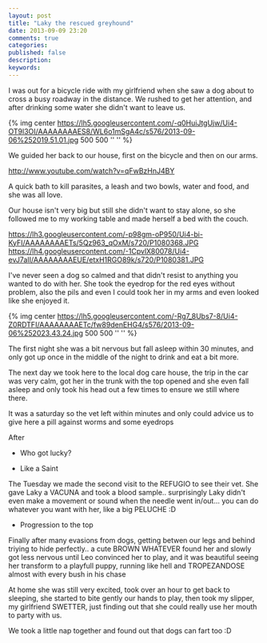```yaml
---
layout: post
title: "Laky the rescued greyhound"
date: 2013-09-09 23:20
comments: true
categories:
published: false
description:
keywords:
---
```


I was out for a bicycle ride with my girlfriend when she saw a dog about to cross a busy roadway in the distance. We rushed to get her attention, and after drinking some water she didn't want to leave us.

{% img center https://lh5.googleusercontent.com/-q0HuiJtgUjw/Ui4-OT9l3OI/AAAAAAAAES8/WL6o1mSgA4c/s576/2013-09-06%252019.51.01.jpg
 500 500 '' '' %}


We guided her back to our house, first on the bicycle and then on our arms.

http://www.youtube.com/watch?v=qFwBzHnJ4BY

A quick bath to kill parasites, a leash and two bowls, water and food, and she was all love.

Our house isn't very big but still she didn't want to stay alone, so she followed me to my working table and made herself a bed with the couch.

https://lh3.googleusercontent.com/-p98gm-oP950/Ui4-bi-KyFI/AAAAAAAAETs/5Qz963_qOxM/s720/P1080368.JPG
https://lh4.googleusercontent.com/-1CpvlX80078/Ui4-evJ7aII/AAAAAAAAEUE/etxH1RGO89k/s720/P1080381.JPG

I've never seen a dog so calmed and that didn't resist to anything you wanted to do with her. She took the eyedrop for the red eyes without problem, also the pils and even I could took her in my arms and even looked like she enjoyed it.

{% img center  https://lh5.googleusercontent.com/-Rg7_8Ubs7-8/Ui4-Z0RDTFI/AAAAAAAAETc/fw89denEHG4/s576/2013-09-06%252023.43.24.jpg
 500 500 '' '' %}

The first night she was a bit nervous but fall asleep within 30 minutes, and only got up once in the middle of the night to drink and eat a bit more.

The next day we took here to the local dog care house, the trip in the car was very calm, got her in the trunk with the top opened and she even fall asleep and only took his head out a few times to ensure we still where there.

It was a saturday so the vet left within minutes and only could advice us to give here a pill against worms and some eyedrops

After

* Who got lucky?

* Like a Saint

The Tuesday we made the second visit to the REFUGIO to see their vet. She gave Laky a VACUNA and took a blood sample.. surprisingly Laky didn't even make a movement or sound when the needle went in/out... you can do whatever you want with her, like a big PELUCHE :D



* Progression to the top

Finally after many evasions from dogs, getting betwen our legs and behind triying to hide perfectly.. a cute BROWN WHATEVER found her and slowly got less nervous until Leo convinced her to play, and it was beautiful seeing her transform to a playfull puppy, running like hell and TROPEZANDOSE almost with every bush in his chase

At home she was still very excited, took over an hour to get back to sleeping, she started to bite gently our hands to play, then took my slipper, my girlfriend SWETTER, just finding out that she could really use her mouth to party with us.

We took a little nap together and found out that dogs can fart too :D